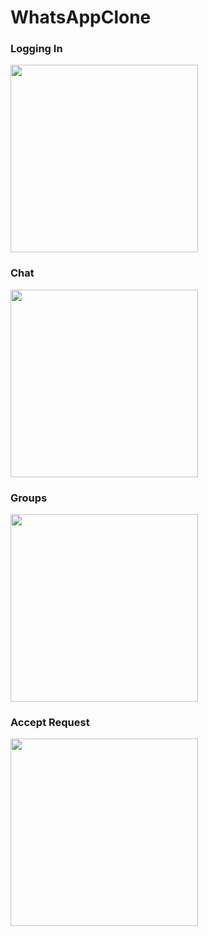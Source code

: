 # WhatsAppClone


<h3>Logging In</h3>
<img src="https://user-images.githubusercontent.com/16580768/79274279-f1b41c00-7e69-11ea-8a4e-11c83c6d3c2a.gif" width="300" />

</br>

<h3>Chat</h3>
<img src="https://user-images.githubusercontent.com/16580768/79274395-232ce780-7e6a-11ea-928e-7fb5847e3d2e.gif" width="300" />

</br>

<h3>Groups</h3>
<img src="https://user-images.githubusercontent.com/16580768/79274488-4788c400-7e6a-11ea-8c20-36dc8f3c9a87.gif" width="300" />

</br>

<h3>Accept Request</h3>
<img src="https://user-images.githubusercontent.com/16580768/79274579-64bd9280-7e6a-11ea-8d8b-d4f6e6631d37.gif" width="300" />
